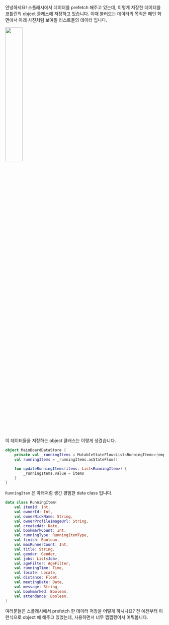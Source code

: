 안녕하세요! 스플래시에서 데이터를 prefetch 해주고 있는데, 이렇게 저장한 데이터를 코틀린의 object 클래스에 저장하고 있습니다.
이때 불러오는 데이터의 목적은 메인 화면에서 아래 사진처럼 보여질 리스트들의 데이터 입니다.

<img src="https://user-images.githubusercontent.com/40740128/158814398-97b76bbb-b279-49aa-bad6-1fdd6a8741b1.png" width="33%" />

이 데이터들을 저장하는 object 클래스는 이렇게 생겼습니다.

```kotlin
object MainBoardDataStore {
    private val _runningItems = MutableStateFlow<List<RunningItem>>(emptyList())
    val runningItems = _runningItems.asStateFlow()

    fun updateRunningItems(items: List<RunningItem>) {
        _runningItems.value = items
    }
}
```

`RunningItem` 은 아래처럼 생긴 평범한 data class 입니다.

```kotlin
data class RunningItem(
    val itemId: Int,
    val ownerId: Int,
    val ownerNickName: String,
    val ownerProfileImageUrl: String,
    val createdAt: Date,
    val bookmarkCount: Int,
    val runningType: RunningItemType,
    val finish: Boolean,
    val maxRunnerCount: Int,
    val title: String,
    val gender: Gender,
    val jobs: List<Job>,
    val ageFilter: AgeFilter,
    val runningTime: Time,
    val locate: Locate,
    val distance: Float,
    val meetingDate: Date,
    val message: String,
    val bookmarked: Boolean,
    val attendance: Boolean,
)
```

여러분들은 스플래시에서 prefetch 한 데이터 저장을 어떻게 하시나요? 전 예전부터 이런식으로 object 에 해주고 있었는데, 사용하면서 너무 찝찝헀어서 여쭤봅니다.
